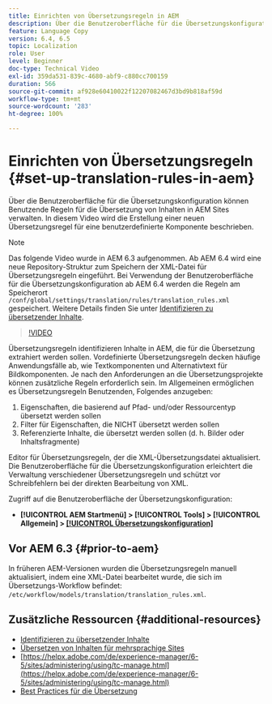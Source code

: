 ```yaml
---
title: Einrichten von Übersetzungsregeln in AEM
description: Über die Benutzeroberfläche für die Übersetzungskonfiguration können Benutzende Regeln für die Übersetzung von Inhalten in AEM Sites verwalten. In diesem Video wird die Erstellung einer neuen Übersetzungsregel für eine benutzerdefinierte Komponente beschrieben.
feature: Language Copy
version: 6.4, 6.5
topic: Localization
role: User
level: Beginner
doc-type: Technical Video
exl-id: 359da531-839c-4680-abf9-c880cc700159
duration: 566
source-git-commit: af928e60410022f12207082467d3bd9b818af59d
workflow-type: tm+mt
source-wordcount: '283'
ht-degree: 100%

---
```


# Einrichten von Übersetzungsregeln {#set-up-translation-rules-in-aem}

Über die Benutzeroberfläche für die Übersetzungskonfiguration können Benutzende Regeln für die Übersetzung von Inhalten in AEM Sites verwalten. In diesem Video wird die Erstellung einer neuen Übersetzungsregel für eine benutzerdefinierte Komponente beschrieben.

>[!NOTE]
>
> Das folgende Video wurde in AEM 6.3 aufgenommen. Ab AEM 6.4 wird eine neue Repository-Struktur zum Speichern der XML-Datei für Übersetzungsregeln eingeführt. Bei Verwendung der Benutzeroberfläche für die Übersetzungskonfiguration ab AEM 6.4 werden die Regeln am Speicherort `/conf/global/settings/translation/rules/translation_rules.xml` gespeichert. Weitere Details finden Sie unter [Identifizieren zu übersetzender Inhalte](https://helpx.adobe.com/de/experience-manager/6-5/sites/administering/using/tc-rules.html).

>[!VIDEO](https://video.tv.adobe.com/v/18135?quality=12&learn=on)

Übersetzungsregeln identifizieren Inhalte in AEM, die für die Übersetzung extrahiert werden sollen. Vordefinierte Übersetzungsregeln decken häufige Anwendungsfälle ab, wie Textkomponenten und Alternativtext für Bildkomponenten. Je nach den Anforderungen an die Übersetzungsprojekte können zusätzliche Regeln erforderlich sein. Im Allgemeinen ermöglichen es Übersetzungsregeln Benutzenden, Folgendes anzugeben:

1. Eigenschaften, die basierend auf Pfad- und/oder Ressourcentyp übersetzt werden sollen
2. Filter für Eigenschaften, die NICHT übersetzt werden sollen
3. Referenzierte Inhalte, die übersetzt werden sollen (d. h. Bilder oder Inhaltsfragmente)

Editor für Übersetzungsregeln, der die XML-Übersetzungsdatei aktualisiert. Die Benutzeroberfläche für die Übersetzungskonfiguration erleichtert die Verwaltung verschiedener Übersetzungsregeln und schützt vor Schreibfehlern bei der direkten Bearbeitung von XML.

Zugriff auf die Benutzeroberfläche der Übersetzungskonfiguration:

* **[!UICONTROL AEM Startmenü] > [!UICONTROL Tools] > [!UICONTROL Allgemein] > [[!UICONTROL Übersetzungskonfiguration]](http://localhost:4502/libs/cq/translation/translationrules/contexts.html)**

## Vor AEM 6.3 {#prior-to-aem}

In früheren AEM-Versionen wurden die Übersetzungsregeln manuell aktualisiert, indem eine XML-Datei bearbeitet wurde, die sich im Übersetzungs-Workflow befindet: `/etc/workflow/models/translation/translation_rules.xml`.

## Zusätzliche Ressourcen {#additional-resources}

* [Identifizieren zu übersetzender Inhalte](https://helpx.adobe.com/de/experience-manager/6-5/sites/administering/using/tc-rules.html)
* [Übersetzen von Inhalten für mehrsprachige Sites](https://helpx.adobe.com/de/experience-manager/6-5/sites/administering/using/translation.html)
* [https://helpx.adobe.com/de/experience-manager/6-5/sites/administering/using/tc-manage.html](https://helpx.adobe.com/de/experience-manager/6-5/sites/administering/using/tc-manage.html)
* [Best Practices für die Übersetzung](https://helpx.adobe.com/de/experience-manager/6-5/sites/administering/using/tc-bp.html)
